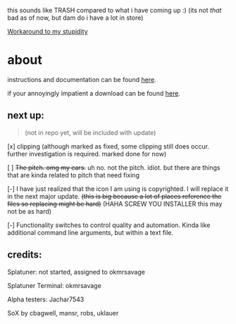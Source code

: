 this sounds like TRASH compared to what i have coming up :)
(its not *that* bad as of now, but dam do i have a lot in store)

[Workaround to my stupidity](https://github.com/okmrsavageYT/Splatuner/issues/4#issue-920663046)

# about

instructions and documentation can be found [here](https://okmrsavageyt.github.io/Splatuner/).

if your annoyingly impatient a download can be found [here](https://okmrsavageyt.github.io/Splatuner/download).

## next up:
> (not in repo yet, will be included with update)

[x] clipping (although marked as fixed, some clipping still does occur. further investigation is required. marked done for now)

[ ] ~~The pitch. omg my ears.~~ uh no. not the pitch. idiot. but there are things that are kinda related to pitch that need fixing

[-] I have just realized that the icon I am using is copyrighted. I will replace it in the next major update. ~~(this is big because a lot of places reference the files so replacing might be hard)~~ (HAHA SCREW YOU INSTALLER this may not be as hard)

[-] Functionality switches to control quality and automation. Kinda like additional command line arguments, but within a text file.


## credits:

Splatuner: not started, assigned to okmrsavage

Splatuner Terminal: okmrsavage

Alpha testers: Jachar7543

SoX by cbagwell, mansr, robs, uklauer
